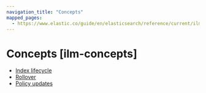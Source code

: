 ```yaml
---
navigation_title: "Concepts"
mapped_pages:
  - https://www.elastic.co/guide/en/elasticsearch/reference/current/ilm-concepts.html
---
```




# Concepts [ilm-concepts]


* [Index lifecycle](index-lifecycle.md)
* [Rollover](rollover.md)
* [Policy updates](policy-updates.md)




